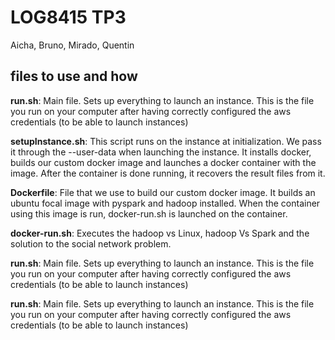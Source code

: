 # LOG8415 TP3
Aicha, Bruno, Mirado, Quentin

## files to use and how
__run.sh__: Main file. Sets up everything to launch an instance. This is the file you run on your computer after having correctly configured the aws credentials (to be able to launch instances)<br>

__setupInstance.sh__: This script runs on the instance at initialization. We pass it through the --user-data when launching the instance. It installs docker, builds our custom docker image and launches a docker container with the image. After the container is done running, it recovers the result files from it. <br>

__Dockerfile__: File that we use to build our custom docker image. It builds an ubuntu focal image with pyspark and hadoop installed. When the container using this image is run, docker-run.sh is launched on the container.<br>

__docker-run.sh__: Executes the hadoop vs Linux, hadoop Vs Spark and the solution to the social network problem. <br>

__run.sh__: Main file. Sets up everything to launch an instance. This is the file you run on your computer after having correctly configured the aws credentials (to be able to launch instances)<br>

__run.sh__: Main file. Sets up everything to launch an instance. This is the file you run on your computer after having correctly configured the aws credentials (to be able to launch instances)<br>